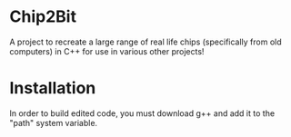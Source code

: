 # Chip2Bit
A project to recreate a large range of real life chips (specifically from old computers) in C++ for use in various other projects!
# Installation
In order to build edited code, you must download g++ and add it to the "path" system variable.
